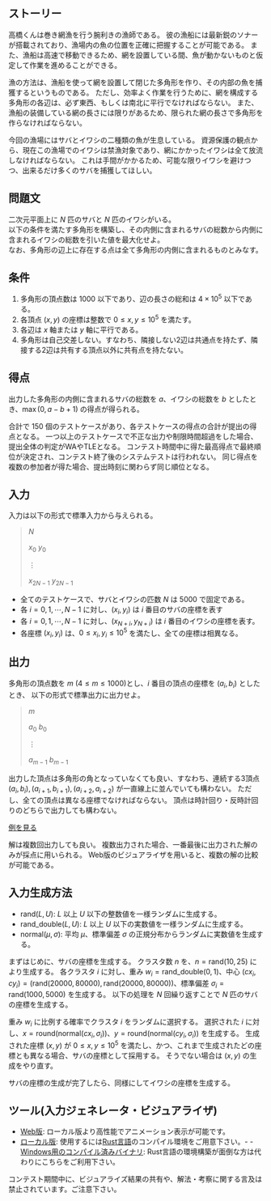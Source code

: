## ストーリー

高橋くんは巻き網漁を行う腕利きの漁師である。
彼の漁船には最新鋭のソナーが搭載されており、漁場内の魚の位置を正確に把握することが可能である。
また、漁船は高速で移動できるため、網を設置している間、魚が動かないものと仮定して作業を進めることができる。

漁の方法は、漁船を使って網を設置して閉じた多角形を作り、その内部の魚を捕獲するというものである。
ただし、効率よく作業を行うために、網を構成する多角形の各辺は、必ず東西、もしくは南北に平行でなければならない。
また、漁船の装備している網の長さには限りがあるため、限られた網の長さで多角形を作らなければならない。

今回の漁場にはサバとイワシの二種類の魚が生息している。
資源保護の観点から、現在この漁場でのイワシは禁漁対象であり、網にかかったイワシは全て放流しなければならない。
これは手間がかかるため、可能な限りイワシを避けつつ、出来るだけ多くのサバを捕獲してほしい。

## 問題文

二次元平面上に $N$ 匹のサバと $N$ 匹のイワシがいる。<br>
以下の条件を満たす多角形を構築し、その内側に含まれるサバの総数から内側に含まれるイワシの総数を引いた値を最大化せよ。<br>
なお、多角形の辺上に存在する点は全て多角形の内側に含まれるものとみなす。

## 条件

1. 多角形の頂点数は $1000$ 以下であり、辺の長さの総和は $4 \times 10^5$ 以下である。
2. 各頂点 $(x, y)$ の座標は整数で $0 \leq x, y \leq 10^5$ を満たす。
3. 各辺は $x$ 軸または $y$ 軸に平行である。
4. 多角形は自己交差しない。すなわち、隣接しない2辺は共通点を持たず、隣接する2辺は共有する頂点以外に共有点を持たない。

## 得点

出力した多角形の内側に含まれるサバの総数を $a$、イワシの総数を $b$ としたとき、$\max(0, a-b+1)$ の得点が得られる。

合計で 150 個のテストケースがあり、各テストケースの得点の合計が提出の得点となる。
一つ以上のテストケースで不正な出力や制限時間超過をした場合、提出全体の判定がWAやTLEとなる。
コンテスト時間中に得た最高得点で最終順位が決定され、コンテスト終了後のシステムテストは行われない。 同じ得点を複数の参加者が得た場合、提出時刻に関わらず同じ順位となる。

## 入力

入力は以下の形式で標準入力から与えられる。

> $N$
> 
> $x_0$ $y_0$
> 
> $\vdots$
> 
> $x_{2N-1}$ $y_{2N-1}$

- 全てのテストケースで、サバとイワシの匹数 $N$ は $5000$ で固定である。
- 各 $i=0,1,\cdots,N-1$ に対し、$(x_i,y_i)$ は $i$ 番目のサバの座標を表す
- 各 $i=0,1,\cdots,N-1$ に対し、$(x_{N+i},y_{N+i})$ は $i$ 番目のイワシの座標を表す。
- 各座標 $(x_i,y_i)$ は、$0\leq x_i,y_i\leq 10^5$ を満たし、全ての座標は相異なる。

## 出力

多角形の頂点数を $m$ ($4\leq m\leq 1000$)とし、$i$ 番目の頂点の座標を $(a_i,b_i)$ としたとき、
以下の形式で標準出力に出力せよ。

> $m$
> 
> $a_0$ $b_0$
> 
> $\vdots$
> 
> $a_{m-1}$ $b_{m-1}$

出力した頂点は多角形の角となっていなくても良い、すなわち、連続する3頂点 $(a_i,b_i), (a_{i+1},b_{i+1}), (a_{i+2},a_{i+2})$ が一直線上に並んでいても構わない。
ただし、全ての頂点は異なる座標でなければならない。
頂点は時計回り・反時計回りのどちらで出力しても構わない。

[例を見る](https://img.atcoder.jp/ahc039/KNtTkgAy.html?lang=ja&amp;seed=0&amp;output=sample)

解は複数回出力しても良い。
複数出力された場合、一番最後に出力された解のみが採点に用いられる。
Web版のビジュアライザを用いると、複数の解の比較が可能である。

## 入力生成方法

- $\mathrm{rand}(L,U)$: $L$ 以上 $U$ 以下の整数値を一様ランダムに生成する。
- $\mathrm{rand\_double}(L,U)$: $L$ 以上 $U$ 以下の実数値を一様ランダムに生成する。
- $\mathrm{normal}(\mu,\sigma)$: 平均 $\mu$、標準偏差 $\sigma$ の正規分布からランダムに実数値を生成する。

まずはじめに、サバの座標を生成する。
クラスタ数 $n$ を、$n=\mathrm{rand}(10,25)$ により生成する。
各クラスタ $i$ に対し、重み $w_i=\mathrm{rand\_double}(0,1)$、中心 $(cx_i,cy_i)=(\mathrm{rand}(20000,80000),\mathrm{rand}(20000,80000))$、標準偏差 $\sigma_i=\mathrm{rand}(1000,5000)$ を生成する。
以下の処理を $N$ 回繰り返すことで $N$ 匹のサバの座標を生成する。

重み $w_i$ に比例する確率でクラスタ $i$ をランダムに選択する。
選択された $i$ に対し、$x=\mathrm{round}(\mathrm{normal}(cx_i,\sigma_i))$、$y=\mathrm{round}(\mathrm{normal}(cy_i,\sigma_i))$ を生成する。
生成された座標 $(x,y)$ が $0\leq x,y\leq 10^5$ を満たし、かつ、これまで生成されたどの座標とも異なる場合、サバの座標として採用する。
そうでない場合は $(x,y)$ の生成をやり直す。

サバの座標の生成が完了したら、同様にしてイワシの座標を生成する。

## ツール(入力ジェネレータ・ビジュアライザ)

- [Web版](https://img.atcoder.jp/ahc039/KNtTkgAy.html?lang=ja): ローカル版より高性能でアニメーション表示が可能です。
- [ローカル版](https://img.atcoder.jp/ahc039/KNtTkgAy.zip): 使用するには[Rust言語](https://www.rust-lang.org/ja)のコンパイル環境をご用意下さい。-   - [Windows用のコンパイル済みバイナリ](https://img.atcoder.jp/ahc039/KNtTkgAy_windows.zip): Rust言語の環境構築が面倒な方は代わりにこちらをご利用下さい。

コンテスト期間中に、ビジュアライズ結果の共有や、解法・考察に関する言及は禁止されています。ご注意下さい。